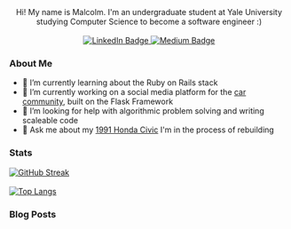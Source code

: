 <div id="intro" align="center">
  Hi! My name is Malcolm. I'm an undergraduate student at Yale University studying Computer Science to become a software engineer :)
  <br><br>
  <div id="badges">
    <a href="https://www.linkedin.com/in/malcolm-keyes/">
      <img src="https://img.shields.io/badge/LinkedIn-blue?style=for-the-badge&logo=linkedin&logoColor=white" alt="LinkedIn Badge" />
    </a>
    <a href="https://medium.com/@malcolm-keyes">
      <img src="https://img.shields.io/badge/Medium-black?style=for-the-badge&logo=medium&logoColor=white" alt="Medium Badge" />
    </a>
  </div>
</div>

### About Me
- 🌱 I’m currently learning about the Ruby on Rails stack
- 🔭 I’m currently working on a social media platform for the [car community](https://github.com/malcolmk181/community), built on the Flask Framework
- 🤔 I’m looking for help with algorithmic problem solving and writing scaleable code
- 💬 Ask me about my [1991 Honda Civic](https://www.instagram.com/malcolms_civics/) I'm in the process of rebuilding

### Stats
[![GitHub Streak](http://github-readme-streak-stats.herokuapp.com?user=malcolmk181&theme=highcontrast&hide_border=true&date_format=M%20j%5B%2C%20Y%5D)](https://git.io/streak-stats)
<br><br>
[![Top Langs](https://github-readme-stats.vercel.app/api/top-langs/?username=malcolmk181&layout=compact)](https://github.com/anuraghazra/github-readme-stats)

### Blog Posts
<!-- BLOG-POST-LIST:START --><!-- BLOG-POST-LIST:END -->


<!--
Inspiration taken from the https://www.sitepoint.com/github-profile-readme/ tutorial :) thank you!
-->
